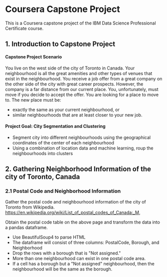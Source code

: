 # Coursera Capstone Project

This is a Coursera capstone project of the IBM Data Science Professional Certificate course.

## 1. Introduction to Capstone Project
#### Capstone Project Scenario
You live on the west side of the city of Toronto in Canada. Your neighbourhood is all the great amenities and other types of venues that exist in the neighbourhood. You receive a job offer from a great company on the other side of the city with great career prospects. However, the company is a far distance from our current place. You, unfortunately, must move if you decide to accept the offer. You are looking for a place to move to.
The new place must be:
- exactly the same as your current neighbourhood, or
- similar neighbourhoods that are at least closer to your new job.

#### Project Goal: City Segmentation and Clustering
- Segment city into different neighbourhoods using the geographical coordinates of the center of each neighbourhood
- Using a combination of location data and machine learning, roup the neighbourhoods into clusters

## 2. Gathering Neighborhood Information of the city of Toronto, Canada
### 2.1 Postal Code and Neighborhood Information
Gather the postal code and neighbourhood information of the city of Toronto from Wikipedia.
https://en.wikipedia.org/wiki/List_of_postal_codes_of_Canada:_M, 

Obtain the postal code table on the above page and transform the data into a pandas dataframe.
- Use BeautifulSoup4 to parse HTML
- The dataframe will consist of three columns: PostalCode, Borough, and Neighborhood
- Drop the rows with a borough that is "Not assigned."
- More than one neighbourhood can exist in one postal code area.
- If a cell has a borough but a "Not assigned" neighbourhood, then the neighbourhood will be the same as the borough.

